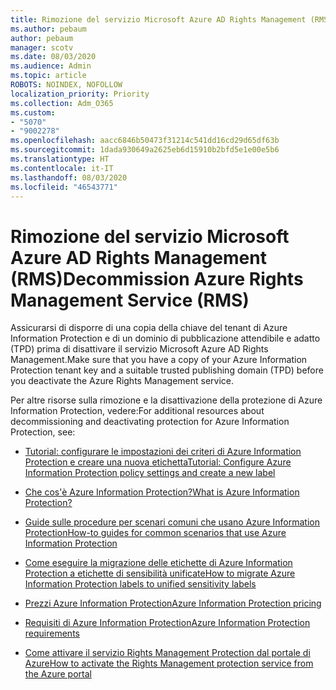 ```yaml
---
title: Rimozione del servizio Microsoft Azure AD Rights Management (RMS)
ms.author: pebaum
author: pebaum
manager: scotv
ms.date: 08/03/2020
ms.audience: Admin
ms.topic: article
ROBOTS: NOINDEX, NOFOLLOW
localization_priority: Priority
ms.collection: Adm_O365
ms.custom:
- "5070"
- "9002278"
ms.openlocfilehash: aacc6846b50473f31214c541dd16cd29d65df63b
ms.sourcegitcommit: 1dada930649a2625eb6d15910b2bfd5e1e00e5b6
ms.translationtype: HT
ms.contentlocale: it-IT
ms.lasthandoff: 08/03/2020
ms.locfileid: "46543771"
---
```

# <a name="decommission-azure-rights-management-service-rms"></a><span data-ttu-id="4c815-102">Rimozione del servizio Microsoft Azure AD Rights Management (RMS)</span><span class="sxs-lookup"><span data-stu-id="4c815-102">Decommission Azure Rights Management Service (RMS)</span></span>

<span data-ttu-id="4c815-103">Assicurarsi di disporre di una copia della chiave del tenant di Azure Information Protection e di un dominio di pubblicazione attendibile e adatto (TPD) prima di disattivare il servizio Microsoft Azure AD Rights Management.</span><span class="sxs-lookup"><span data-stu-id="4c815-103">Make sure that you have a copy of your Azure Information Protection tenant key and a suitable trusted publishing domain (TPD) before you deactivate the Azure Rights Management service.</span></span>

<span data-ttu-id="4c815-104">Per altre risorse sulla rimozione e la disattivazione della protezione di Azure Information Protection, vedere:</span><span class="sxs-lookup"><span data-stu-id="4c815-104">For additional resources about decommissioning and deactivating protection for Azure Information Protection, see:</span></span>

- [<span data-ttu-id="4c815-105">Tutorial: configurare le impostazioni dei criteri di Azure Information Protection e creare una nuova etichetta</span><span class="sxs-lookup"><span data-stu-id="4c815-105">Tutorial: Configure Azure Information Protection policy settings and create a new label</span></span>](https://docs.microsoft.com/azure/information-protection/get-started/infoprotect-quick-start-tutorial)
- [<span data-ttu-id="4c815-106">Che cos'è Azure Information Protection?</span><span class="sxs-lookup"><span data-stu-id="4c815-106">What is Azure Information Protection?</span></span>](https://docs.microsoft.com/azure/information-protection/what-is-information-protection)
- [<span data-ttu-id="4c815-107">Guide sulle procedure per scenari comuni che usano Azure Information Protection</span><span class="sxs-lookup"><span data-stu-id="4c815-107">How-to guides for common scenarios that use Azure Information Protection</span></span>](https://docs.microsoft.com/azure/information-protection/how-to-guides)  
    
- [<span data-ttu-id="4c815-108">Come eseguire la migrazione delle etichette di Azure Information Protection a etichette di sensibilità unificate</span><span class="sxs-lookup"><span data-stu-id="4c815-108">How to migrate Azure Information Protection labels to unified sensitivity labels</span></span>](https://docs.microsoft.com/azure/information-protection/configure-policy-migrate-labels)  
    
- [<span data-ttu-id="4c815-109">Prezzi Azure Information Protection</span><span class="sxs-lookup"><span data-stu-id="4c815-109">Azure Information Protection pricing</span></span>](https://azure.microsoft.com/pricing/details/information-protection)  
    
- [<span data-ttu-id="4c815-110">Requisiti di Azure Information Protection</span><span class="sxs-lookup"><span data-stu-id="4c815-110">Azure Information Protection requirements</span></span>](https://docs.microsoft.com/azure/information-protection/get-started/requirements)  
    
- [<span data-ttu-id="4c815-111">Come attivare il servizio Rights Management Protection dal portale di Azure</span><span class="sxs-lookup"><span data-stu-id="4c815-111">How to activate the Rights Management protection service from the Azure portal</span></span>](https://docs.microsoft.com/azure/information-protection/deploy-use/activate-azure)